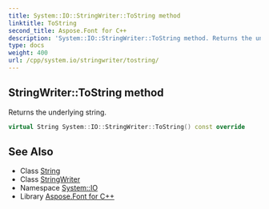 ```yaml
---
title: System::IO::StringWriter::ToString method
linktitle: ToString
second_title: Aspose.Font for C++
description: 'System::IO::StringWriter::ToString method. Returns the underlying string in C++.'
type: docs
weight: 400
url: /cpp/system.io/stringwriter/tostring/
---
```

## StringWriter::ToString method


Returns the underlying string.

```cpp
virtual String System::IO::StringWriter::ToString() const override
```

## See Also

* Class [String](../../../system/string/)
* Class [StringWriter](../)
* Namespace [System::IO](../../)
* Library [Aspose.Font for C++](../../../)
